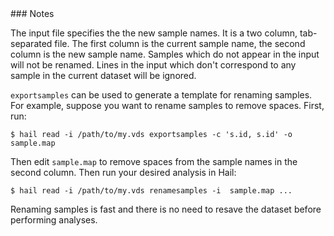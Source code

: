 <div class="cmdhead"></div>

<div class="description"></div>

<div class="synopsis"></div>

<div class="options"></div>

<div class="cmdsubsection">
### Notes

The input file specifies the the new sample names.  It is a two
column, tab-separated file.  The first column is the current sample
name, the second column is the new sample name.  Samples which do not
appear in the input will not be renamed.  Lines in the input which
don't correspond to any sample in the current dataset will be ignored.

`exportsamples` can be used to generate a template for renaming
samples.  For example, suppose you want to rename samples to remove
spaces.  First, run:

```
$ hail read -i /path/to/my.vds exportsamples -c 's.id, s.id' -o sample.map
```

Then edit `sample.map` to remove spaces from the sample names in the
second column.  Then run your desired analysis in Hail:

```
$ hail read -i /path/to/my.vds renamesamples -i  sample.map ...
```

Renaming samples is fast and there is no need to resave the dataset
before performing analyses.

</div>
